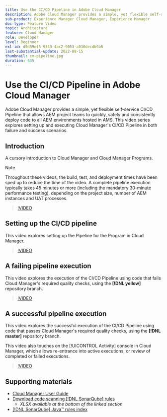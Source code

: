 ```yaml
---
title: Use the CI/CD Pipeline in Adobe Cloud Manager
description: Adobe Cloud Manager provides a simple, yet flexible self-service CI/CD  Pipeline that allows AEM project teams to quickly, safely and consistently deploy code to all AEM environments hosted in AMS. This video series explores setting up and executing Cloud Manager's CI/CD Pipeline in both failure and success scenarios.
sub-product: Experience Manager Cloud Manager, Experience Manager
doc-type: Feature Video
topic: Architecture
feature: Cloud Manager
role: Developer
level: Beginner
exl-id: d5d59ef5-9343-4ac2-9053-a010decdb9b6
last-substantial-update: 2022-08-15
thumbnail: cm-pipeline.jpg
duration: 635
---
```

# Use the CI/CD Pipeline in Adobe Cloud Manager

Adobe Cloud Manager provides a simple, yet flexible self-service CI/CD  Pipeline that allows AEM project teams to quickly, safely and consistently deploy code to all AEM environments hosted in AMS. This video series explores setting up and executing Cloud Manager's CI/CD Pipeline in both failure and success scenarios.

## Introduction

A cursory introduction to Cloud Manager and Cloud Manager Programs.

>[!NOTE]
>
>Throughout these videos, the build, test, and deployment times have been sped up to reduce the time of the video. A complete pipeline execution typically takes 45 minutes or more (including the mandatory 30-minute performance testing), depending on the project size, number of AEM instances and UAT processes.

>[!VIDEO](https://video.tv.adobe.com/v/23082?quality=12&learn=on)

## Setting up the CI/CD pipeline

This video explores setting up the Pipeline for the Program in Cloud Manager.

>[!VIDEO](https://video.tv.adobe.com/v/23083?quality=12&learn=on)

## A failing pipeline execution

This video explores the execution of the CI/CD Pipeline using code that fails Cloud Manager's required quality checks, using the **[!DNL yellow]** repository branch.

>[!VIDEO](https://video.tv.adobe.com/v/23084?quality=12&learn=on)

## A successful pipeline execution

This video explores the successful execution of the CI/CD Pipeline using code that passes Cloud Manager's required quality checks, using the **[!DNL master]** repository branch.

This video also touches on the [!UICONTROL Activity] console in Cloud Manager, which allows re-entrance into active executions, or review of completed or failed executions.

>[!VIDEO](https://video.tv.adobe.com/v/23085?quality=12&learn=on)

## Supporting materials

* [Cloud Manager User Guide](https://experienceleague.adobe.com/docs/experience-manager-cloud-manager/content/introduction.html)
* [Download code scanning [!DNL SonarQube] rules](https://experienceleague.adobe.com/docs/experience-manager-cloud-manager/content/using/code-quality-testing.html)
  * *XLSX available at the bottom of the linked section*
* [[!DNL SonarQube] Java&trade; rules index](https://rules.sonarsource.com/java/)
